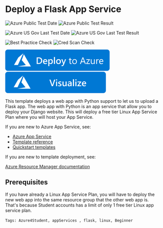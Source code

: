 # Deploy a Flask App Service

![Azure Public Test Date](https://azurequickstartsservice.blob.core.windows.net/badges/101-webapp-linux-flask/PublicLastTestDate.svg)
![Azure Public Test Result](https://azurequickstartsservice.blob.core.windows.net/badges/101-webapp-linux-flask/PublicDeployment.svg)

![Azure US Gov Last Test Date](https://azurequickstartsservice.blob.core.windows.net/badges/101-webapp-linux-flask/FairfaxLastTestDate.svg)
![Azure US Gov Last Test Result](https://azurequickstartsservice.blob.core.windows.net/badges/101-webapp-linux-flask/FairfaxDeployment.svg)

![Best Practice Check](https://azurequickstartsservice.blob.core.windows.net/badges/101-webapp-linux-flask/BestPracticeResult.svg)
![Cred Scan Check](https://azurequickstartsservice.blob.core.windows.net/badges/101-webapp-linux-flask/CredScanResult.svg)

[![Deploy To Azure](https://raw.githubusercontent.com/Azure/azure-quickstart-templates/master/1-CONTRIBUTION-GUIDE/images/deploytoazure.svg?sanitize=true)]("https://portal.azure.com/#create/Microsoft.Template/uri/https%3A%2F%2Fraw.githubusercontent.com%2FAzure%2Fazure-quickstart-templates%2Fmaster%2F101-webapp-linux-flask%2Fazuredeploy.json")
[![Visualize](https://raw.githubusercontent.com/Azure/azure-quickstart-templates/master/1-CONTRIBUTION-GUIDE/images/visualizebutton.svg?sanitize=true)]("http://armviz.io/#/?load=https%3A%2F%2Fraw.githubusercontent.com%2FAzure%2Fazure-quickstart-templates%2Fmaster%2F101-webapp-linux-flask%2Fazuredeploy.json")

This template deploys a web app with Python support to let us to upload a Flask
app. The web app with Python is an app service that allow you to deploy your
Django website. This will deploy a free tier Linux App Service Plan where you
will host your App Service.

If you are new to Azure App Service, see:

- [Azure App Service](https://azure.microsoft.com/services/app-service/web/)
- [Template reference](https://docs.microsoft.com/azure/templates/microsoft.web/allversions)
- [Quickstart templates](https://azure.microsoft.com/resources/templates/?resourceType=Microsoft.Compute&pageNumber=1&sort=Popular&term=web+apps)

If you are new to template deployment, see:

[Azure Resource Manager documentation](https://docs.microsoft.com/azure/azure-resource-manager/)

## Prerequisites

If you have already a Linux App Service Plan, you will have to deploy the new
web app into the same resource group that the other web app is. That's because
Student accounts has a limit of only 1 free tier Linux app service plan.

`Tags: Azure4Student, appServices , flask, linux, Beginner`

